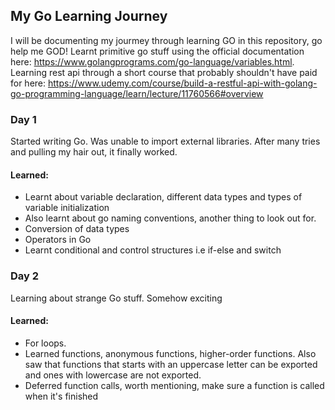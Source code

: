 ## My Go Learning Journey

I will be documenting my jourmey through learning GO in this repository, go help me GOD! Learnt primitive go stuff using the official documentation here: https://www.golangprograms.com/go-language/variables.html. Learning rest api through a short course that probably shouldn't have paid for here: https://www.udemy.com/course/build-a-restful-api-with-golang-go-programming-language/learn/lecture/11760566#overview

### Day 1

Started writing Go. Was unable to import external libraries. After many tries and pulling my hair out, it finally worked.

#### Learned:
- Learnt about variable declaration, different data types and types of variable initialization
- Also learnt about go naming conventions, another thing to look out for.
- Conversion of data types
- Operators in Go
- Learnt conditional and control structures i.e if-else and switch

### Day 2
Learning about strange Go stuff. Somehow exciting

#### Learned:
- For loops.
- Learned functions, anonymous functions, higher-order functions. Also saw that functions that starts with an uppercase letter can be exported and ones with lowercase are not exported.
- Deferred function calls, worth mentioning, make sure a function is called when it's finished

